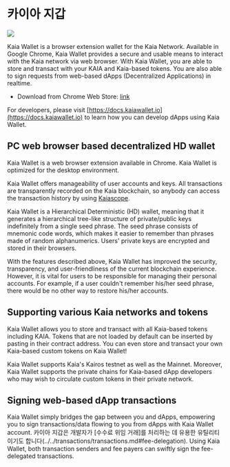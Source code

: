 # 카이아 지갑

![](/img/banners/kaia-kaiawallet.png)

Kaia Wallet is a browser extension wallet for the Kaia Network. Available in Google Chrome, Kaia Wallet provides a secure and usable means to interact with the Kaia network via web browser. With Kaia Wallet, you are able to store and transact with your KAIA and Kaia-based tokens. You are also able to sign requests from web-based dApps (Decentralized Applications) in
realtime.

- Download from Chrome Web Store: [link](https://chromewebstore.google.com/detail/kaia-wallet/jblndlipeogpafnldhgmapagcccfchpi)

For developers, please visit [https://docs.kaiawallet.io](https://docs.kaiawallet.io) to learn how you can develop dApps using Kaia Wallet.

## PC web browser based decentralized HD wallet

Kaia Wallet is a web browser extension available in Chrome. Kaia Wallet is optimized for the desktop environment.

Kaia Wallet offers manageability of user accounts and keys. All transactions are transparently recorded on the Kaia blockchain, so anybody can access the transaction history by using [Kaiascope].

Kaia Wallet is a Hierarchical Deterministic (HD) wallet, meaning that it generates a hierarchical tree-like structure of private/public keys indefinitely from a single seed phrase. The seed phrase consists of mnemonic code words, which makes it easier to remember than phrases made of random alphanumerics. Users' private keys are encrypted and stored in their browsers.

With the features described above, Kaia Wallet has improved the security, transparency, and user-friendliness of the current blockchain experience. However, it is vital for users to be responsible for managing their personal accounts. For example, if a user couldn't remember his/her seed phrase, there would be no other way to restore his/her accounts.

## Supporting various Kaia networks and tokens

Kaia Wallet allows you to store and transact with all Kaia-based tokens including KAIA. Tokens that are not loaded by default can be inserted by pasting in their contract address. You can even store and transact your own Kaia-based custom tokens on Kaia Wallet!

Kaia Wallet supports Kaia's Kairos testnet as well as the Mainnet. Moreover, Kaia Wallet supports the private chains for Kaia-based dApp developers who may wish to circulate custom tokens in their private network.

## Signing web-based dApp transactions

Kaia Wallet simply bridges the gap between you and dApps, empowering you to sign transactions/data flowing to you from dApps with Kaia Wallet account.
카이아 지갑은 개발자가 [수수료 위임 거래]를 처리하는 데 유용한 유틸리티이기도 합니다(../../transactions/transactions.md#fee-delegation). Using Kaia Wallet, both transaction senders and fee payers can swiftly sign the fee-delegated transactions.

[Kaiascope]: ../block-explorers/kaiascope.md
